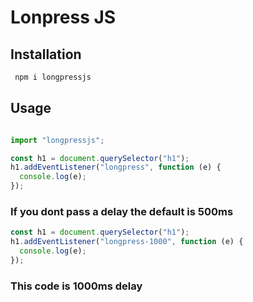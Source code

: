 # Lonpress JS

## Installation

```bash
 npm i longpressjs
```

## Usage

```javascript

import "longpressjs";

const h1 = document.querySelector("h1");
h1.addEventListener("longpress", function (e) {
  console.log(e);
});
```

### If you dont pass a delay the default is 500ms

```javascript
const h1 = document.querySelector("h1");
h1.addEventListener("longpress-1000", function (e) {
  console.log(e);
});
```

### This code is 1000ms delay
